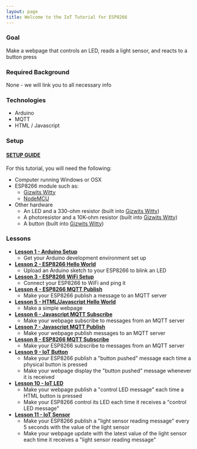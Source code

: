 ```yaml
---
layout: page
title: Welcome to the IoT Tutorial for ESP8266
---
```


### **Goal**

Make a webpage that controls an LED, reads a light sensor, and reacts to a button press

### **Required Background**

None - we will link you to all necessary info

### **Technologies**

  * Arduino
  * MQTT
  * HTML / Javascript

### **Setup**

#### [SETUP GUIDE](Breadboard/setup.html)

For this tutorial, you will need the following:

  * Computer running Windows or OSX
  * ESP8266 module such as:
    * [Gizwits Witty](Witty/info.html)
    * [NodeMCU](NodeMCU/info.html)
  * Other hardware
    * An LED and a 330-ohm resistor (built into [Gizwits Witty](Witty/info.html))
    * A photoresistor and a 10K-ohm resistor (built into [Gizwits Witty](Witty/info.html))
    * A button (built into [Gizwits Witty](Witty/info.html))


### **Lessons**

* [**Lesson 1 - Arduino Setup**](Lesson_01/lesson.html)
  * Get your Arduino development environment set up
* [**Lesson 2 - ESP8266 Hello World**](Lesson_02/lesson.html)
  * Upload an Arduino sketch to your ESP8266 to blink an LED
* [**Lesson 3 - ESP8266 WiFi Setup**](Lesson_03/lesson.html)
  * Connect your ESP8266 to WiFi and ping it
* [**Lesson 4 - ESP8266 MQTT Publish**](Lesson_04/lesson.html)
  * Make your ESP8266 publish a message to an MQTT server
* [**Lesson 5 - HTML/Javascript Hello World**](Lesson_05/lesson.html)
  * Make a simple webpage
* [**Lesson 6 - Javascript MQTT Subscribe**](Lesson_06/lesson.html)
  * Make your webpage subscribe to messages from an MQTT server
* [**Lesson 7 - Javascript MQTT Publish**](Lesson_07/lesson.html)
  * Make your webpage publish messages to an MQTT server
* [**Lesson 8 - ESP8266 MQTT Subscribe**](Lesson_08/lesson.html)
  * Make your ESP8266 subscribe to messages from an MQTT server
* [**Lesson 9 - IoT Button**](Lesson_09/lesson.html)
  * Make your ESP8266 publish a "button pushed" message each time a physical button is pressed
  * Make your webpage display the "button pushed" message whenever it is received
* [**Lesson 10 - IoT LED**](Lesson_10/lesson.html)
  * Make your webpage publish a "control LED message" each time a HTML button is pressed 
  * Make your ESP8266 control its LED each time it receives a "control LED message"
* [**Lesson 11 - IoT Sensor**](Lesson_11/lesson.html)
  * Make your ESP8266 publish a "light sensor reading message" every 5 seconds with the value of the light sensor
  * Make your webpage update with the latest value of the light sensor each time it receives a "light sensor reading message"





